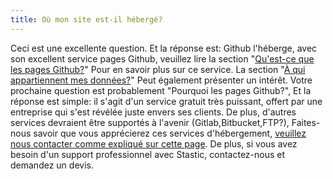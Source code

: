 ```yaml
---
title: Où mon site est-il hébergé?
---
```

Ceci est une excellente question. Et la réponse est: Github l'héberge, avec son excellent service pages Github, veuillez lire la section "[Qu'est-ce que les pages Github?]()" Pour en savoir plus sur ce service. La section "[À qui appartiennent mes données?]()" Peut également présenter un intérêt. Votre prochaine question est probablement "Pourquoi les pages Github?", Et la réponse est simple: il s'agit d'un service gratuit très puissant, offert par une entreprise qui s'est révélée juste envers ses clients. De plus, d'autres services devraient être supportés à l'avenir (Gitlab,Bitbucket,FTP?), Faites-nous savoir que vous apprécierez ces services d'hébergement, [veuillez nous contacter comme expliqué sur cette page](/contact). De plus, si vous avez besoin d'un support professionnel avec Stastic, contactez-nous et demandez un devis.
